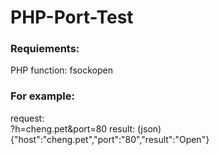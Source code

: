 # PHP-Port-Test
### Requiements:  
  PHP function: fsockopen  
  
### For example:  
  request:  
    ?h=cheng.pet&port=80
  result: (json)  
    {"host":"cheng.pet","port":"80","result":"Open"}  
